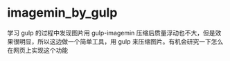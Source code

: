 # imagemin_by_gulp
学习 gulp 的过程中发现图片用 gulp-imagemin 压缩后质量浮动也不大，但是效果很明显，所以这边做一个简单工具，用 gulp 来压缩图片。有机会研究一下怎么在网页上实现这个功能

